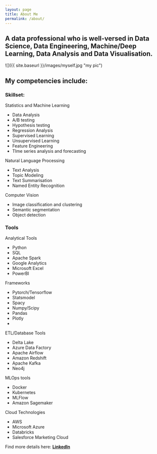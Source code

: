 ```yaml
---
layout: page
title: About Me
permalink: /about/
---
```


## A data professional who is well-versed in Data Science, Data Engineering, Machine/Deep Learning, Data Analysis and Data Visualisation.

![]({{ site.baseurl }}/images/myself.jpg "my pic")

## My competencies include: 

### Skillset:

Statistics and Machine Learning
- Data Analysis
- A/B testing
- Hypothesis testing
- Regression Analysis
- Supervised Learning
- Unsupervised Learning
- Feature Engineering
- TIme series analysis and forecasting


Natural Language Processing
- Text Analysis
- Topic Modeling
- Text Summarisation
- Named Entity Recognition

Computer Vision
- Image classification and clustering
- Semantic segmentation
- Object detection


### Tools

Analytical Tools
- Python
- SQL
- Apache Spark
- Google Analytics
- Microsoft Excel
- PowerBI

Frameworks
- Pytorch/Tensorflow
- Statsmodel
- Spacy
- Numpy/Scipy
- Pandas
- Plotly
-
ETL/Database Tools
- Delta Lake
- Azure Data Factory
- Apache Airflow
- Amazon Redshift
- Apache Kafka
- Neo4j

MLOps tools
- Docker
- Kubernetes
- MLFlow
- Amazon Sagemaker

Cloud Technologies
- AWS
- Microsoft Azure
- Databricks
- Salesforce Marketing Cloud

Find more details here: **[LinkedIn](https://www.linkedin.com/in/ashish-kashav/)** 
